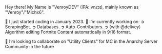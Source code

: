 Hey there!
My Name is "VenroyDEV" (IPA: vnɹɔɪ), mainly known as "Venroy"/"Michx6".

🌱 I just started coding in January 2023.
🔭 I’m currently working on:
➲ ScrapingBot.
➲ Databases.
➲ Auto-Contributors.
➲ (with @delivey) Algorithm editing Fortnite Content automatically in 9:16 format.

👯 I’m looking to collaborate on "Utility Clients" for MC in the Anarchy Server Community in the future 
